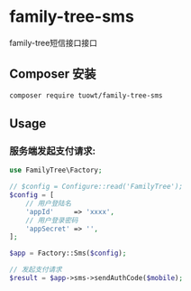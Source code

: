 # family-tree-sms
family-tree短信接口接口

## Composer 安装

```dockerfile
composer require tuowt/family-tree-sms
```

## Usage

### 服务端发起支付请求:

```php
use FamilyTree\Factory;

// $config = Configure::read('FamilyTree');
$config = [
    // 用户登陆名
    'appId'     => 'xxxx',
    // 用户登录密码
    'appSecret' => '',
];

$app = Factory::Sms($config);

// 发起支付请求
$result = $app->sms->sendAuthCode($mobile);
```
